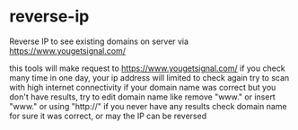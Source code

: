 # reverse-ip
Reverse IP to see existing domains on server via https://www.yougetsignal.com/

this tools will make request to https://www.yougetsignal.com/
if you check many time in one day, your ip address will limited to check again
try to scan with high internet connectivity
if your domain name was correct but you don't have results, try to edit domain name like remove "www." or insert "www." or using "http://"
if you never have any results check domain name for sure it was correct, or may the IP can be reversed
